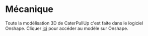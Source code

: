 # Mécanique

Toute la modélisation 3D de CaterPullUp c'est faite dans le logiciel Onshape. Cliquer [ici](https://cad.onshape.com/documents/3c73fee9bf57c2c5b861bb17/w/154a3ba2025068c5d3f15744/e/db63480e0887026873e43c01?renderMode=0&uiState=63f40d451734342db4c29fde) pour accéder au modèle sur Onshape.
